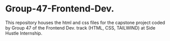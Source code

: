 # Group-47-Frontend-Dev.
This repository houses the html and css files for the capstone project coded by Group 47 of the Frontend Dev. track (HTML, CSS, TAILWIND) at Side Hustle Internship.

